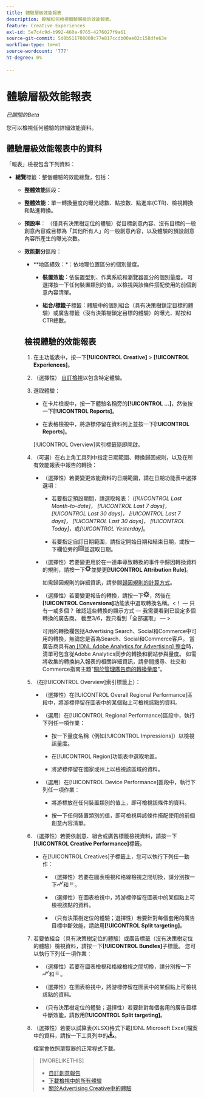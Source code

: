 ```yaml
---
title: 體驗層級效能報表
description: 瞭解如何檢視體驗層級的效能報表。
feature: Creative Experiences
exl-id: 5e7c4c9d-b992-460a-9765-4276027f9a61
source-git-commit: 5d8b511708008c77e817ccdb00ae02c158dfe63e
workflow-type: tm+mt
source-wordcount: '777'
ht-degree: 0%

---
```


# 體驗層級效能報表

*已關閉的Beta*

您可以檢視任何體驗的詳細效能資料。

## 體驗層級效能報表中的資料

「報表」檢視包含下列資料：

* **總覽**&#x200B;標籤：整個體驗的效能總覽，包括：

   * **整體效能**&#x200B;區段：

   * **整體效能**：單一轉換量度的曝光總數、點按數、點進率(CTR)、檢視轉換和點進轉換。<!-- Just one, or can you select multiple? And I don't see this as of 2/8:  You can optionally combine two metrics at a time into a single chart. -->

     <!--
     ![Overall performance](/help/creative/assets/experience-report-overall-performance.png "Overall performance"){width="100" zoomable="yes"}
          -->

   * **預設率**： （僅具有決策樹定位的體驗）從目標創意內容、沒有目標的一般創意內容或目標為「其他所有人」的一般創意內容，以及體驗的預設創意內容所產生的曝光次數。

     <!--
     ![Default rate](/help/creative/assets/experience-report-default-rate.png "Default rate"){width="100" zoomable="yes"} 
     -->

   * **效能劃分**&#x200B;區段：

      * **地區績效：*：依地理位置區分的個別量度。

        <!-- You can optionally do the following:
    
      * Click a metric name (such as [!UICONTROL Impressions]) to view that metric.

      * Select the region in the **[!UICONTROL Region]** menu.
      
      -->

        <!--   
      ![Regional performance](/help/creative/assets/experience-report-regional-performance.png "Regional performance"){width="100" zoomable="yes"}
      -->

      * **裝置效能：**&#x200B;依裝置型別、作業系統和瀏覽器區分的個別量度。 可選擇按一下任何裝置類別的值，以檢視與該條件搭配使用的前<!-- NN -->個創意內容清單。

        <!--    
      ![Device performance](/help/creative/assets/experience-report-device-performance.png "Device performance"){width="100" zoomable="yes"}
      -->

* **創意績效**&#x200B;標籤*：依創意和套裝或廣告標籤區分的績效概觀，包括：

   * **創意內容**&#x200B;子標籤：體驗中每個創意內容的曝光數、點按數和CTR總數。<!-- No breakdown yet for the individual ad elements and/or the served ads. -->

     <!--

     * *Experiences with decision tree targeting:* The total number of impressions, clicks, and CTR for each creative. You can optionally do the following:
     
       * To break out the performance for each ad target, enable **[!UICONTROL Split targeting]**.

       * To switch between the grid view and a trend chart, which includes the addition of view-through conversions and click-through conversions (using the conversions specified in the top toolbar), click ![Chart](/help/creative/assets/chart-view-button.png "Chart") and ![Grid](/help/creative/assets/table-view-button.png "Grid") above the report. [Find out about this:  ..., and total conversions for specified conversion metricsYour conversion metrics are combined into one Conversions column set unless you have made individual metric column sets available within Advertising Cloud Search.]

     * *Experiences without decision tree targeting:* The total number of impressions, clicks, and click-through rate (CTR) for each creative. You can optionally do the following:

       * To switch between the grid view and a trend chart, which includes the addition of view-through conversions and click-through conversions (using the conversions specified in the top toolbar), click ![Chart](/help/creative/assets/chart-view-button.png "Chart") and ![Grid](/help/creative/assets/table-view-button.png "Grid") above the report.

     -->

   * **組合/標籤**&#x200B;子標籤：體驗中的個別組合（具有決策樹鎖定目標的體驗）或廣告標籤（沒有決策樹鎖定目標的體驗）的曝光、點按和CTR總數。

     <!--
   
     * *Experiences with decision tree targeting:* The total number of impressions, clicks, and CTR for each bundle. You can optionally do the following:
     
       * To break out the performance for each ad target, enable **[!UICONTROL Split targeting]**.

       * To switch between the grid view and a trend chart, which includes the addition of view-through conversions  and click-through conversions (using on the conversions specified in the top toolbar), click ![Chart](/help/creative/assets/chart-view-button.png "Chart") and ![Grid](/help/creative/assets/table-view-button.png "Grid") above the report.

     * *Experiences without decision tree targeting:* The total number of impressions, clicks, and click-through rate (CTR) for each ad tag. You can optionally do the following:

       * To switch between the grid view and a trend chart, which includes the addition of view-through conversions and click-through conversions (using the conversions specified in the top toolbar), click ![Chart](/help/creative/assets/chart-view-button.png "Chart") and ![Grid](/help/creative/assets/table-view-button.png "Grid") above the report.

     -->

## 檢視體驗的效能報表

1. 在主功能表中，按一下&#x200B;**[!UICONTROL Creative]** > **[!UICONTROL Experiences]**。

1. （選擇性） [自訂檢視](/help/creative/introduction/customize-data-views.md)以包含特定體驗。

1. 選取體驗：

   * 在卡片檢視中，按一下體驗名稱旁的&#x200B;**[!UICONTROL ...]**，然後按一下&#x200B;**[!UICONTROL Reports]**。

   * 在表格檢視中，將游標停留在資料列上並按一下&#x200B;**[!UICONTROL Reports]**。

   [!UICONTROL Overview]索引標籤隨即開啟。

1. （可選）在右上角工具列中指定日期範圍、轉換歸因規則，以及在所有效能報表中報告的轉換：

   * （選擇性）若要變更效能資料的日期範圍，請在日期功能表中選擇選項：

      * 若要指定預設期間，請選取報表： (*[!UICONTROL Last Month-to-date]，* *[!UICONTROL Last 7 days]，* *[!UICONTROL Last 30 days]，* *[!UICONTROL Last 7 days]，* *[!UICONTROL Last 30 days]，* *[!UICONTROL Today]，*&#x200B;或&#x200B;*[!UICONTROL Yesterday]*。

      * 若要指定自訂日期範圍，請指定開始日期和結束日期<!-- in the format MM/DD/YYYY or M/D/YYYY,-->，或按一下欄位旁的![行事曆圖示](/help/search-social-commerce/assets/calendar.png)並選取日期。

   * （選擇性）若要變更用於在一連串導致轉換的事件中歸因轉換資料的規則，請按一下![設定](/help/creative/assets/settings.png)並變更&#x200B;**[!UICONTROL Attribution Rule]**。

     如需歸因規則的詳細資訊，請參閱[歸因規則的計算方式](/help/search-social-commerce/reports/attribution-rules.md)。

   * （選擇性）若要變更報告的轉換，請按一下![設定](/help/creative/assets/settings.png)，然後在&#x200B;**[!UICONTROL Conversions]**&#x200B;功能表中選取轉換名稱。&lt;！ — 只有一或多個？ 確認這些轉換的顯示方式 — 我需要看到已設定多個轉換的廣告商。 截至3/6，我只看到「全部選取」 — >

     可用的轉換欄包括Advertising Search、Social和Commerce中可用的轉換，無論您是否為Search、Social和Commerce客戶。 當廣告商具有[an [!DNL Adobe Analytics for Advertising] 整合](/help/integrations/analytics/overview.md)時，清單可包含從Adobe Analytics同步的轉換和網站參與量度。 <!--Analytics calculated metrics and advanced calculated metrics aren't available.-->如需將收集的轉換納入報表的相關詳細資訊，請參閱搜尋、社交和Commerce指南主題&quot;[關於管理廣告商的轉換量度](/help/search-social-commerce/admin/conversion-metrics/conversion-metric-about.md)&quot;。

1. （在[!UICONTROL Overview]索引標籤上）：

   * （選擇性）在[!UICONTROL Overall Regional Performance]區段中，將游標停留在圖表中的某個點上可檢視該點的資料。

   * （選用）在[!UICONTROL Regional Performance]區段中，執行下列任一項作業：

      * 按一下量度名稱（例如[!UICONTROL Impressions]）以檢視該量度。

      * 在[!UICONTROL Region]功能表中選取地區。

      * 將游標停留在國家或州上以檢視該區域的資料。

   * （選用）在[!UICONTROL Device Performance]區段中，執行下列任一項作業：

      * 將游標放在任何裝置類別的值上，即可檢視該條件的資料。

      * 按一下任何裝置類別的值，即可檢視與該條件搭配使用的前<!-- NN-->個創意內容清單。

1. （選擇性）若要依創意、組合或廣告標籤檢視資料，請按一下&#x200B;**[!UICONTROL Creative Performance]**&#x200B;標籤。

   * 在[!UICONTROL Creatives]子標籤上，您可以執行下列任一動作：

      * （選擇性）若要在圖表檢視和格線檢視之間切換，請分別按一下![圖表](/help/creative/assets/chart-view-button.png "圖表")和![格線](/help/creative/assets/table-view-button.png "格線")。

      * （選擇性）在圖表檢視中，將游標停留在圖表中的某個點上可檢視該點的資料。

      * （只有決策樹定位的體驗；選擇性）若要針對每個套用的廣告目標中斷效能，請啟用&#x200B;**[!UICONTROL Split targeting]**。

1. 若要依組合（具有決策樹定位的體驗）或廣告標籤（沒有決策樹定位的體驗）檢視資料，請按一下&#x200B;**[!UICONTROL Bundles]**&#x200B;子標籤。 您可以執行下列任一項作業：

   * （選擇性）若要在圖表檢視和格線檢視之間切換，請分別按一下![圖表](/help/creative/assets/chart-view-button.png "圖表")和![格線](/help/creative/assets/table-view-button.png "格線")。

   * （選擇性）在圖表檢視中，將游標停留在圖表中的某個點上可檢視該點的資料。

   * （只有決策樹定位的體驗；選擇性）若要針對每個套用的廣告目標中斷效能，請啟用&#x200B;**[!UICONTROL Split targeting]**。

1. （選擇性）若要以試算表(XLSX)格式下載[!DNL Microsoft Excel]檔案中的資料，請按一下工具列中的![下載](/help/creative/assets/download.png "下載")。

   檔案會依照瀏覽器的正常程式下載。

>[!MORELIKETHIS]
>
>* [自訂創意報告](/help/creative/report-custom-creative.md)
>* [下載檢視中的所有體驗](/help/creative/experiences/experience-download-view.md)
>* [關於Advertising Creative中的體驗](/help/creative/experiences/experience-about.md)
